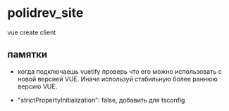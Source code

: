 # polidrev_site

vue create client

## памятки

- когда подключаешь vuetify проверь что его можно использовать с новой версией VUE. Иначе используй стабильную более раннюю версию VUE.

- "strictPropertyInitialization": false, добавить для tsconfig
